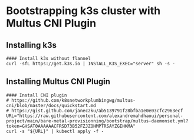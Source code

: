 # Bootstrapping k3s cluster with Multus CNI Plugin

## Installing k3s

```shell 
#### Install k3s without flannel
curl -sfL https://get.k3s.io | INSTALL_K3S_EXEC="server" sh -s -
```

## Installing Multus CNI Plugin
```shell
#### Install CNI plugin
# https://github.com/k8snetworkplumbingwg/multus-cni/blob/master/docs/quickstart.md
# https://gist.github.com/janeczku/ab5139791f28bfba1e0e03cfc2963ecf
URL="https://raw.githubusercontent.com/alexandremahdhaoui/personal-project/main/bare-metal-provisionning/bootstrap/multus-daemonset.yml?token=GHSAT0AAAAAACFRSD73B52FZJZOHMPTRSAYZGEHKMA"
curl -s "${URL}" | kubectl apply -f -
```